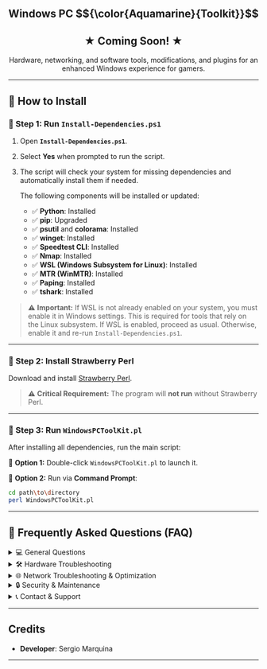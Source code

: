 <h1 align="center" style="font-size: 150%;">
  Windows PC $${\color{Aquamarine}{Toolkit}}$$
</h1> 

<h2 align="center" style="font-size: 150%;">
  ★ Coming Soon! ★
</h2>

<p align="center">
  Hardware, networking, and software tools, modifications, and plugins for an enhanced Windows experience for gamers.
</p>

---

## 🚀 How to Install

### 🔹 Step 1: Run `Install-Dependencies.ps1`
1. Open **`Install-Dependencies.ps1`**.
2. Select **Yes** when prompted to run the script.
3. The script will check your system for missing dependencies and automatically install them if needed.

   The following components will be installed or updated:

   - ✅ **Python**: Installed  
   - ✅ **pip**: Upgraded  
   - ✅ **psutil** and **colorama**: Installed  
   - ✅ **winget**: Installed  
   - ✅ **Speedtest CLI**: Installed  
   - ✅ **Nmap**: Installed  
   - ✅ **WSL (Windows Subsystem for Linux)**: Installed  
   - ✅ **MTR (WinMTR)**: Installed  
   - ✅ **Paping**: Installed  
   - ✅ **tshark**: Installed  

> ⚠ **Important:** If WSL is not already enabled on your system, you must enable it in Windows settings. This is required for tools that rely on the Linux subsystem. If WSL is enabled, proceed as usual. Otherwise, enable it and re-run `Install-Dependencies.ps1`.

---

### 🔹 Step 2: Install Strawberry Perl
Download and install [Strawberry Perl](https://github.com/StrawberryPerl/Perl-Dist-Strawberry/releases/download/SP_54001_64bit_UCRT/strawberry-perl-5.40.0.1-64bit.msi).  

> ⚠ **Critical Requirement:** The program will **not run** without Strawberry Perl.

---

### 🔹 Step 3: Run `WindowsPCToolKit.pl`
After installing all dependencies, run the main script:

📌 **Option 1:** Double-click `WindowsPCToolKit.pl` to launch it.  

📌 **Option 2:** Run via **Command Prompt**:
   ```sh
   cd path\to\directory
   perl WindowsPCToolKit.pl
   ```


<hr>

## 📌 Frequently Asked Questions (FAQ)

<details>
  <summary>💻 General Questions</summary>

  **Q1: What is this toolkit used for?**  
  A1: This toolkit is designed for PC maintenance, troubleshooting, and optimization. It includes features for hardware diagnostics, network troubleshooting, software repair, system security, and more.

  **Q2: Do I need administrator privileges to run this script?**  
  A2: Yes, the script automatically checks for administrator rights. If it is not run with elevated privileges, it will relaunch itself using PowerShell with elevation.

  **Q3: Does this script work on all versions of Windows?**  
  A3: The toolkit is designed for Windows 10 and Windows 11. Some features may not work on older versions.

</details>

<details>
  <summary>🛠 Hardware Troubleshooting</summary>

  **Q4: How does the Hard Drive Health Check work?**  
  A4: It uses Windows Management Instrumentation (WMI) to check the status of connected disk drives and reports whether they are in good condition.

  **Q5: Can the USB Device Troubleshooting tool fix all USB issues?**  
  A5: It helps identify and resolve common USB problems, such as driver issues and connectivity problems. However, if a USB device is physically damaged, this tool will not fix it.

</details>

<details>
  <summary>🌐 Network Troubleshooting & Optimization</summary>

  **Q6: What does the "Clear DNS Cache" feature do?**  
  A6: It flushes the DNS cache to remove outdated domain name resolution data, which can help resolve connectivity issues.

  **Q7: How does the "Reset Network" feature work?**  
  A7: It resets the Winsock catalog and the TCP/IP stack, which can resolve many internet and connectivity problems.

  **Q8: How does the DNS Benchmark tool help me?**  
  A8: The tool tests multiple DNS servers (e.g., Google, Cloudflare, NextDNS) and recommends the fastest DNS for your internet connection.

</details>

<details>
  <summary>🔒 Security & Maintenance</summary>

  **Q9: Can this script scan for malware?**  
  A9: Yes, it offers options for quick/full virus scans and links to online scanning tools like VirusTotal.

  **Q10: What does "Check System Logs for Past Events" do?**  
  A10: It retrieves recent system logs to help diagnose issues.

</details>

<details>
  <summary>📞 Contact & Support</summary>

  **Need help or have a question?** You can reach out through:

  - 📧 **Email**: <a href="mailto:bug-report@cybersecurity-solution.net">bug-report@cybersecurity-solution.net</a>
  - 🛠 **GitHub Issues**: [Submit a bug report]([https://github.com/your-repo](https://github.com/Cybersecsolution/WindowsPCToolKit/issues))  
  - 💬 **Join our Discord for real-time support:**  
    [![Discord](https://img.shields.io/badge/Join-Discord-7289DA?logo=discord&logoColor=white&style=flat-square)](https://discord.gg/btPcajnDs5)

</details>

---

## **Credits**
- **Developer**: Sergio Marquina

--- 
